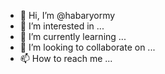 - 👋 Hi, I’m @habaryormy
- 👀 I’m interested in ...
- 🌱 I’m currently learning ...
- 💞️ I’m looking to collaborate on ...
- 📫 How to reach me ...

<!---
habaryormy/habaryormy is a ✨ special ✨ repository because its `README.md` (this file) appears on your GitHub profile.
You can click the Preview link to take a look at your changes.
--->
